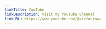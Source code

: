 ```yaml
---
linkTitle: YouTube
linkDescription: Visit my YouTube Channel
linkURL: https://www.youtube.com/@stefanrows
---
```

